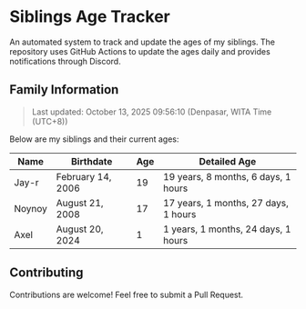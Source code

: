 # Siblings Age Tracker

An automated system to track and update the ages of my siblings. The repository uses GitHub Actions to update the ages daily and provides notifications through Discord.

## Family Information

> Last updated: October 13, 2025 09:56:10 (Denpasar, WITA Time (UTC+8))

Below are my siblings and their current ages:

| Name | Birthdate | Age | Detailed Age |
|------|-----------|-----|-------------|
| Jay-r | February 14, 2006 | 19 | 19 years, 8 months, 6 days, 1 hours |
| Noynoy | August 21, 2008 | 17 | 17 years, 1 months, 27 days, 1 hours |
| Axel | August 20, 2024 | 1 | 1 years, 1 months, 24 days, 1 hours |

## Contributing

Contributions are welcome! Feel free to submit a Pull Request.